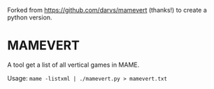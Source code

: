 Forked from https://github.com/darvs/mamevert (thanks!) to create a python version.

# MAMEVERT

A tool get a list of all vertical games in MAME.

Usage: `mame -listxml | ./mamevert.py > mamevert.txt`
